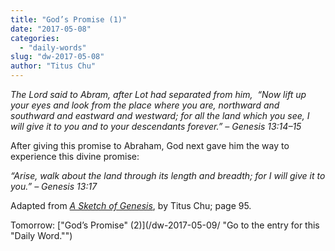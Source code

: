 ```yaml
---
title: "God’s Promise (1)"
date: "2017-05-08"
categories: 
  - "daily-words"
slug: "dw-2017-05-08"
author: "Titus Chu"
---
```


_The Lord said to Abram, after Lot had separated from him,  “Now lift up your eyes and look from the place where you are, northward and southward and eastward and westward; for all the land which you see, I will give it to you and to your descendants forever.”_ _– Genesis 13:14–15_

After giving this promise to Abraham, God next gave him the way to experience this divine promise:

_“Arise, walk about the land through its length and breadth; for I will give it to you.”_ _– Genesis 13:17_

Adapted from _[A Sketch of Genesis](/book-gen-sketch/ "Go to the listing for this book.")_, by Titus Chu; page 95.

Tomorrow: ["God’s Promise" (2)](/dw-2017-05-09/ "Go to the entry for this "Daily Word."")
